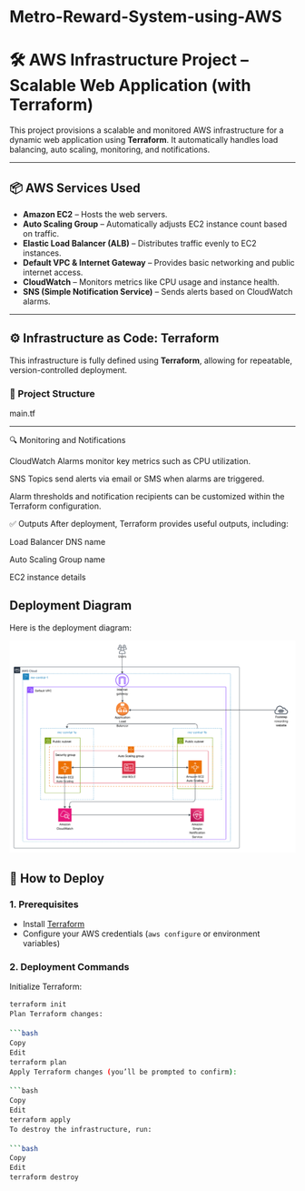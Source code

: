 # Metro-Reward-System-using-AWS
# 🛠️ AWS Infrastructure Project – Scalable Web Application (with Terraform)

This project provisions a scalable and monitored AWS infrastructure for a dynamic web application using **Terraform**. It automatically handles load balancing, auto scaling, monitoring, and notifications.

---

## 📦 AWS Services Used

- **Amazon EC2** – Hosts the web servers.
- **Auto Scaling Group** – Automatically adjusts EC2 instance count based on traffic.
- **Elastic Load Balancer (ALB)** – Distributes traffic evenly to EC2 instances.
- **Default VPC & Internet Gateway** – Provides basic networking and public internet access.
- **CloudWatch** – Monitors metrics like CPU usage and instance health.
- **SNS (Simple Notification Service)** – Sends alerts based on CloudWatch alarms.

---

## ⚙️ Infrastructure as Code: Terraform

This infrastructure is fully defined using **Terraform**, allowing for repeatable, version-controlled deployment.

### 📁 Project Structure 

main.tf

---

🔍 Monitoring and Notifications

CloudWatch Alarms monitor key metrics such as CPU utilization.

SNS Topics send alerts via email or SMS when alarms are triggered.

Alarm thresholds and notification recipients can be customized within the Terraform configuration.

✅ Outputs
After deployment, Terraform provides useful outputs, including:

Load Balancer DNS name

Auto Scaling Group name

EC2 instance details

## Deployment Diagram

Here is the deployment diagram:

![Blank Board](Blank%20board%20%283%29.png)


## 🚀 How to Deploy

### 1. Prerequisites
- Install [Terraform](https://www.terraform.io/downloads)
- Configure your AWS credentials (`aws configure` or environment variables)

### 2. Deployment Commands

Initialize Terraform:

```bash
terraform init
Plan Terraform changes:

```bash
Copy
Edit
terraform plan
Apply Terraform changes (you’ll be prompted to confirm):

```bash
Copy
Edit
terraform apply
To destroy the infrastructure, run:

```bash
Copy
Edit
terraform destroy








